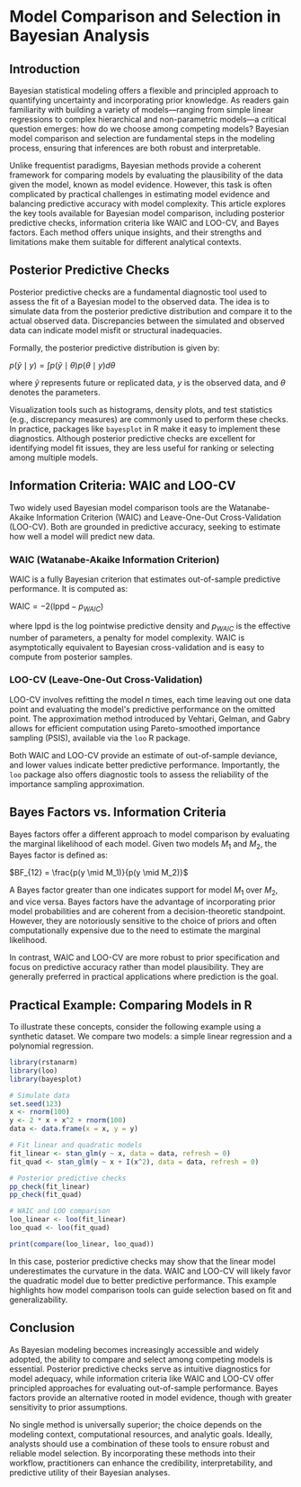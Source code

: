 # Model Comparison and Selection in Bayesian Analysis

## Introduction

Bayesian statistical modeling offers a flexible and principled approach to quantifying uncertainty and incorporating prior knowledge. As readers gain familiarity with building a variety of models—ranging from simple linear regressions to complex hierarchical and non-parametric models—a critical question emerges: how do we choose among competing models? Bayesian model comparison and selection are fundamental steps in the modeling process, ensuring that inferences are both robust and interpretable.

Unlike frequentist paradigms, Bayesian methods provide a coherent framework for comparing models by evaluating the plausibility of the data given the model, known as model evidence. However, this task is often complicated by practical challenges in estimating model evidence and balancing predictive accuracy with model complexity. This article explores the key tools available for Bayesian model comparison, including posterior predictive checks, information criteria like WAIC and LOO-CV, and Bayes factors. Each method offers unique insights, and their strengths and limitations make them suitable for different analytical contexts.

## Posterior Predictive Checks

Posterior predictive checks are a fundamental diagnostic tool used to assess the fit of a Bayesian model to the observed data. The idea is to simulate data from the posterior predictive distribution and compare it to the actual observed data. Discrepancies between the simulated and observed data can indicate model misfit or structural inadequacies.

Formally, the posterior predictive distribution is given by:

$p(\tilde{y} \mid y) = \int p(\tilde{y} \mid \theta) p(\theta \mid y) d\theta$

where $\tilde{y}$ represents future or replicated data, $y$ is the observed data, and $\theta$ denotes the parameters.

Visualization tools such as histograms, density plots, and test statistics (e.g., discrepancy measures) are commonly used to perform these checks. In practice, packages like `bayesplot` in R make it easy to implement these diagnostics. Although posterior predictive checks are excellent for identifying model fit issues, they are less useful for ranking or selecting among multiple models.

## Information Criteria: WAIC and LOO-CV

Two widely used Bayesian model comparison tools are the Watanabe-Akaike Information Criterion (WAIC) and Leave-One-Out Cross-Validation (LOO-CV). Both are grounded in predictive accuracy, seeking to estimate how well a model will predict new data.

### WAIC (Watanabe-Akaike Information Criterion)

WAIC is a fully Bayesian criterion that estimates out-of-sample predictive performance. It is computed as:

$\text{WAIC} = -2(\text{lppd} - p_{WAIC})$

where lppd is the log pointwise predictive density and $p_{WAIC}$ is the effective number of parameters, a penalty for model complexity. WAIC is asymptotically equivalent to Bayesian cross-validation and is easy to compute from posterior samples.

### LOO-CV (Leave-One-Out Cross-Validation)

LOO-CV involves refitting the model $n$ times, each time leaving out one data point and evaluating the model's predictive performance on the omitted point. The approximation method introduced by Vehtari, Gelman, and Gabry allows for efficient computation using Pareto-smoothed importance sampling (PSIS), available via the `loo` R package.

Both WAIC and LOO-CV provide an estimate of out-of-sample deviance, and lower values indicate better predictive performance. Importantly, the `loo` package also offers diagnostic tools to assess the reliability of the importance sampling approximation.

## Bayes Factors vs. Information Criteria

Bayes factors offer a different approach to model comparison by evaluating the marginal likelihood of each model. Given two models $M_1$ and $M_2$, the Bayes factor is defined as:

$BF_{12} = \frac{p(y \mid M_1)}{p(y \mid M_2)}$

A Bayes factor greater than one indicates support for model $M_1$ over $M_2$, and vice versa. Bayes factors have the advantage of incorporating prior model probabilities and are coherent from a decision-theoretic standpoint. However, they are notoriously sensitive to the choice of priors and often computationally expensive due to the need to estimate the marginal likelihood.

In contrast, WAIC and LOO-CV are more robust to prior specification and focus on predictive accuracy rather than model plausibility. They are generally preferred in practical applications where prediction is the goal.

## Practical Example: Comparing Models in R

To illustrate these concepts, consider the following example using a synthetic dataset. We compare two models: a simple linear regression and a polynomial regression.

```r
library(rstanarm)
library(loo)
library(bayesplot)

# Simulate data
set.seed(123)
x <- rnorm(100)
y <- 2 * x + x^2 + rnorm(100)
data <- data.frame(x = x, y = y)

# Fit linear and quadratic models
fit_linear <- stan_glm(y ~ x, data = data, refresh = 0)
fit_quad <- stan_glm(y ~ x + I(x^2), data = data, refresh = 0)

# Posterior predictive checks
pp_check(fit_linear)
pp_check(fit_quad)

# WAIC and LOO comparison
loo_linear <- loo(fit_linear)
loo_quad <- loo(fit_quad)

print(compare(loo_linear, loo_quad))
```

In this case, posterior predictive checks may show that the linear model underestimates the curvature in the data. WAIC and LOO-CV will likely favor the quadratic model due to better predictive performance. This example highlights how model comparison tools can guide selection based on fit and generalizability.

## Conclusion

As Bayesian modeling becomes increasingly accessible and widely adopted, the ability to compare and select among competing models is essential. Posterior predictive checks serve as intuitive diagnostics for model adequacy, while information criteria like WAIC and LOO-CV offer principled approaches for evaluating out-of-sample performance. Bayes factors provide an alternative rooted in model evidence, though with greater sensitivity to prior assumptions.

No single method is universally superior; the choice depends on the modeling context, computational resources, and analytic goals. Ideally, analysts should use a combination of these tools to ensure robust and reliable model selection. By incorporating these methods into their workflow, practitioners can enhance the credibility, interpretability, and predictive utility of their Bayesian analyses.
